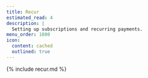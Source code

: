 ```yaml
---
title: Recur
estimated_read: 4
description: |
  Setting up subscriptions and recurring payments.
menu_order: 1800
icon:
  content: cached
  outlined: true
---
```


{% include recur.md %}
